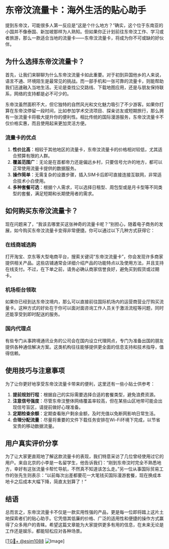 # 东帝汶流量卡：海外生活的贴心助手

提到东帝汶，可能很多人第一反应是“这是个什么地方？”确实，这个位于东南亚的小国并不像泰国、新加坡那样为人熟知。但如果你正计划前往东帝汶工作、学习或者旅游，那么一款适合当地的流量卡——东帝汶流量卡，将成为你不可或缺的好伙伴。

## 为什么选择东帝汶流量卡？

首先，让我们来聊聊为什么东帝汶流量卡如此重要。对于初到异国他乡的人来说，语言不通、环境陌生是最常见的挑战。而一部手机和一张可靠的流量卡，则能帮助我们迅速融入当地生活。无论是查找公交路线、下载地图应用，还是与朋友保持联系，网络的支持都是必不可少的。

东帝汶虽然面积不大，但它独特的自然风光和文化魅力吸引了不少游客。如果你打算在东帝汶停留一段时间，比如参加学术交流项目、探亲访友或短期旅行，那么拥有一张流量卡将极大提升你的便利性。相比传统的国际漫游服务，东帝汶流量卡不仅价格实惠，而且使用起来更加灵活方便。

### 流量卡的优点

1. **性价比高**：相较于其他地区的流量卡，东帝汶流量卡的价格相对较低，尤其适合预算有限的人群。
2. **覆盖范围广**：无论是在首都帝力还是偏远乡村，只要信号允许的地方，都可以正常使用流量卡提供的数据服务。
3. **操作简单**：无需复杂的设置步骤，插入SIM卡后即可直接连接互联网，非常适合技术小白使用。
4. **多种套餐可选**：根据个人需求，可以选择日租型、周包型或是月卡型等不同类型的套餐，满足短期和长期使用者的需求。

## 如何购买东帝汶流量卡？

现在问题来了，“我该去哪里买这张神奇的流量卡呢？”别担心，随着电子商务的发展，如今购买东帝汶流量卡变得非常便捷。你可以通过以下几种方式获得它：

### 在线商城选购

打开淘宝、京东等大型电商平台，搜索关键词“东帝汶流量卡”，你会发现许多商家提供相关产品。这些店铺通常会详细介绍产品的功能特点以及使用方法，并且支持在线支付。不过，在下单之前，请务必确认商家信誉良好，避免买到假货或过期卡。

### 机场柜台领取

如果你已经到达东帝汶境内，那么可以直接前往国际机场内的运营商营业厅购买流量卡。这种方式的好处在于你可以面对面咨询工作人员关于激活流程等问题，同时还能享受到即时配送的服务。

### 国内代理点

有些专门从事跨境通讯业务的公司会在国内设立代理网点，专门为准备出国的朋友提供各种通信解决方案。这类机构往往能够提供更全面的信息支持和技术指导，值得信赖。

## 使用技巧与注意事项

为了让你更好地享受东帝汶流量卡带来的便利，这里还有一些小贴士供参考：

1. **提前规划行程**：根据自己的实际需要选择合适的套餐类型，避免浪费资源。
2. **注意信号强度**：尽管东帝汶整体网络覆盖率较高，但在某些山区地带可能会出现信号盲区，请提前做好心理准备。
3. **定期检查余额**：定期查看账户剩余金额，及时充值以免断网影响日常生活。
4. **合理分配流量**：尽量将重要的文件下载任务安排在Wi-Fi环境下完成，以节省宝贵的移动数据流量。

## 用户真实评价分享

为了让大家更直观地了解这款流量卡的表现，我们特意采访了几位曾经使用过它的用户。来自北京的小李是一名留学生，他告诉我们：“刚到东帝汶时完全不熟悉地方，幸好有这张流量卡帮忙导航，不然真不知道该怎么走。”另一位从事国际贸易工作的张先生则表示：“以前每次出差都要花一大笔钱买国际漫游套餐，现在换成本地卡之后成本大幅下降，简直太划算了！”

## 结语

总而言之，东帝汶流量卡不仅是一款实用性强的产品，更是每一位即将踏上这片土地探索者们的贴心助手。它凭借其低廉的价格、广泛的适用性和便捷的操作方式赢得了众多用户的青睐。希望这篇文章能为大家提供更多有用的信息，在未来无论是工作还是娱乐，都能轻松应对各种场景。

[[TG💪+ @esim1088](https://t.me/s/esim1088) ![Image](https://i.postimg.cc/4NQfJmqS/Snipaste-2025-05-13-00-14-12.png)]